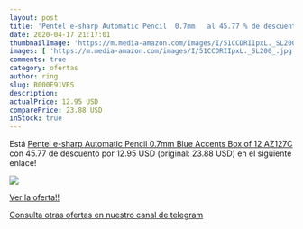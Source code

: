 ```yaml
---
layout: post
title: 'Pentel e-sharp Automatic Pencil  0.7mm   al 45.77 % de descuento'
date: 2020-04-17 21:17:01
thumbnailImage: 'https://m.media-amazon.com/images/I/51CCDRIIpxL._SL200_.jpg'
images: [ 'https://m.media-amazon.com/images/I/51CCDRIIpxL._SL200_.jpg' ]
comments: true
category: ofertas
author: ring
slug: B000E91VRS
description:
actualPrice: 12.95 USD
comparePrice: 23.88 USD
inStock: true
---
```


Está [Pentel e-sharp Automatic Pencil  0.7mm  Blue Accents  Box of 12  AZ127C ](https://www.amazon.com/dp/B000E91VRS/?tag=redken08-20) con 45.77 de descuento por 12.95 USD (original: 23.88 USD) en el siguiente enlace!

[![](https://m.media-amazon.com/images/I/51CCDRIIpxL._SL200_.jpg)](https://www.amazon.com/dp/B000E91VRS/?tag=redken08-20)

[Ver la oferta!!](https://www.amazon.com/dp/B000E91VRS/?tag=redken08-20)

[Consulta otras ofertas en nuestro canal de telegram](https://t.me/s/ofertas25)
